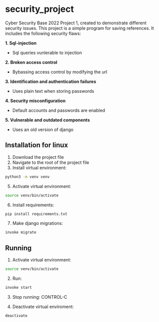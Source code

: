 # security_project

Cyber Security Base 2022 Project 1, created to demonstrate different security issues.
This project is a simple program for saving references. It includes the following security flaws:

**1. Sql-injection**
- Sql queries vunlerable to injection

**2. Broken access control**
- Bybassing access control by modifying the url

**3. Identification and authentication failures**
- Uses plain text when storing passwords

**4. Security misconfiguration**
- Default accounts and passwords are enabled

**5. Vulnerable and outdated components** 
- Uses an old version of django

## Installation for linux

1. Download the project file
2. Navigate to the root of the project file
4. Install virtual environment:
```bash
python3 -m venv venv
```
5. Activate virtual environment:
```bash
source venv/bin/activate
```
6. Install requirements:
```bash
pip install requirements.txt
```
7. Make django migrations:
```bash
invoke migrate
```
## Running

1. Activate virtual environment:
```bash
source venv/bin/activate
```
2. Run:
```bash
invoke start
```
3. Stop running:
CONTROL-C

4. Deactivate virtual enviroment:
```bash
deactivate
```


